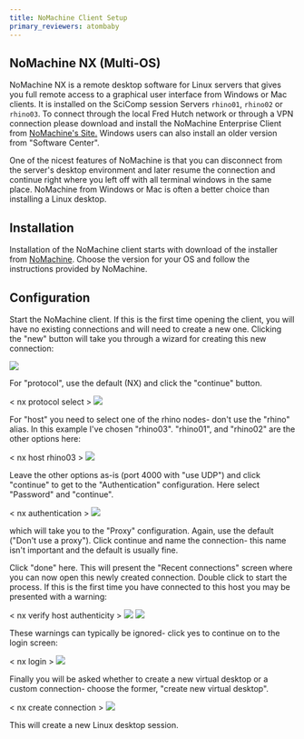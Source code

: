 ```yaml
---
title: NoMachine Client Setup
primary_reviewers: atombaby
---
```


## NoMachine NX (Multi-OS)
NoMachine NX is a remote desktop software for Linux servers that gives you full remote access to a graphical user interface from Windows or Mac clients. It is installed on the SciComp session Servers `rhino01`, `rhino02` or `rhino03`.  To connect through the local Fred Hutch network or through a VPN connection please download and install the NoMachine Enterprise Client from [NoMachine's Site.](https://www.nomachine.com/download-enterprise#NoMachine-Enterprise-Client)  Windows users can also install an older version from "Software Center".

One of the nicest features of NoMachine is that you can disconnect from the server's desktop environment and later resume the connection and continue right where you left off with all terminal windows in the same place. NoMachine from Windows or Mac is often a better choice than installing a Linux desktop.

## Installation

Installation of the NoMachine client starts with download of the installer from [NoMachine](https://www.nomachine.com/download-enterprise#NoMachine-Enterprise-Client).  Choose the version for your OS and follow the instructions provided by NoMachine.

## Configuration

Start the NoMachine client.  If this is the first time opening the client, you will have no existing connections and will need to create a new one.  Clicking the "new" button will take you through a wizard for creating this new connection:

![](/scicomputing/assets/nx_new_connection.png)

For "protocol", use the default (NX) and click the "continue" button.

 < nx protocol select >
![](/scicomputing/assets/nx_protocol_select.png)

For "host" you need to select one of the rhino nodes- don't use the "rhino" alias.  In this example I've chosen "rhino03".  "rhino01", and "rhino02" are the other options here:

< nx host rhino03 >
![](/scicomputing/assets/nx_host_rhino03.png)

Leave the other options as-is (port 4000 with "use UDP") and click "continue" to get to the "Authentication" configuration.  Here select "Password" and "continue".

< nx authentication >
![](/scicomputing/assets/nx_authentication.png)

which will take you to the "Proxy" configuration.  Again, use the default ("Don't use a proxy").  Click continue and name the connection- this name isn't important and the default is usually fine.

Click "done" here.  This will present the "Recent connections" screen where you can now open this newly created connection.  Double click to start the process.  If this is the first time you have connected to this host you may be presented with a warning:

< nx verify host authenticity >
![](/scicomputing/assets/nx_verify_host_authenticity.png)
![](/scicomputing/assets/nx_host_identification_changed.png)

These warnings can typically be ignored- click yes to continue on to the login screen:

< nx login >
![](/scicomputing/assets/nx_login.png)

Finally you will be asked whether to create a new virtual desktop or a custom connection- choose the former, "create new virtual desktop".

< nx create connection >
![](/scicomputing/assets/nx_create_connection.png)

This will create a new Linux desktop session.

